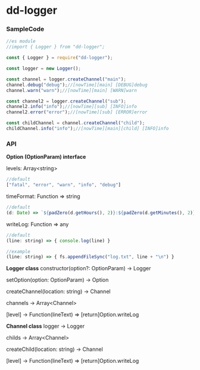 # dd-logger

### SampleCode

```javascript
//es module
//import { Logger } from "dd-logger";

const { Logger } = require("dd-logger");

const logger = new Logger();

const channel = logger.createChannel("main");
channel.debug("debug");//[nowTime][main] [DEBUG]debug
channel.warn("warn");//[nowTime][main] [WARN]warn

const channel2 = logger.createChannel("sub");
channel2.info("info");//[nowTime][sub] [INFO]info
channel2.error("error");//[nowTime][sub] [ERROR]error

const childChannel = channel.createChannel("child");
childChannel.info("info");//[nowTime][main][child] [INFO]info

```
### API

**Option (OptionParam) interface**

levels: Array\<string>
```javascript
//default
["fatal", "error", "warn", "info", "debug"]
```

timeFormat: Function => string
```javascript
//default
(d: Date) => `${padZero(d.getHours(), 2)}:${padZero(d.getMinutes(), 2)}:${padZero(d.getSeconds(), 2)}`
```

writeLog: Function => any
```javascript
//default
(line: string) => { console.log(line) }

//example
(line: string) => { fs.appendFileSync("log.txt", line + "\n") }
```
**Logger class**
constructor(option?: OptionParam)
-> Logger

setOption(option: OptionParam)
-> Option

createChannel(location: string)
-> Channel

channels
-> Array\<Channel>

[level]
-> Function(lineText) => [return]Option.writeLog

**Channel class**
logger
-> Logger

childs
-> Array\<Channel>

createChild(location: string)
-> Channel

[level]
-> Function(lineText) => [return]Option.writeLog
